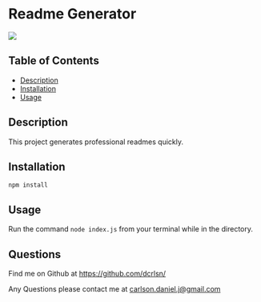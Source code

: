 
# Readme Generator
![](./assets/tutorial.gif)
## Table of Contents
  
* [Description](#description)
* [Installation](#installation)
* [Usage](#usage)
  
## Description
  
This project generates professional readmes quickly.
      
## Installation
  
```npm install```
## Usage
  
Run the command ```node index.js``` from your terminal while in the directory.
      
## Questions

Find me on Github at https://github.com/dcrlsn/

Any Questions please contact me at
carlson.daniel.j@gmail.com